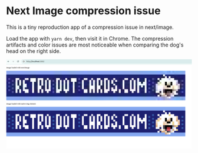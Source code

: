 # Next Image compression issue

This is a tiny reproduction app of a compression issue in next/image.

Load the app with `yarn dev`, then visit it in Chrome. The compression artifacts and color issues are most noticeable when comparing the dog's head on the right side.

![screenshot of app running](./compressionIssue.png)
